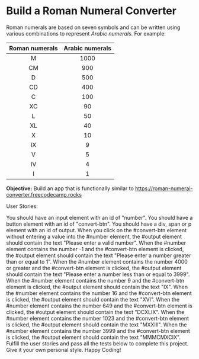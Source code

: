 # Build a Roman Numeral Converter
Roman numerals are based on seven symbols and can be written using various combinations to represent _Arabic numerals_. For example:

|Roman numerals|Arabic numerals|
|:------------:|:-------------:|
| M            |          1000 |
| CM           |           900 |
| D            |           500 |
| CD           |           400 |
| C            |           100 |
| XC           |            90 |
| L            |            50 |
| XL           |            40 |
| X            |            10 |
| IX           |             9 |
| V            |             5 |
| IV           |             4 |
| I            |             1 |

**Objective:** Build an app that is functionally similar to https://roman-numeral-converter.freecodecamp.rocks

User Stories:

You should have an input element with an id of "number".
You should have a button element with an id of "convert-btn".
You should have a div, span or p element with an id of output.
When you click on the #convert-btn element without entering a value into the #number element, the #output element should contain the text "Please enter a valid number".
When the #number element contains the number -1 and the #convert-btn element is clicked, the #output element should contain the text "Please enter a number greater than or equal to 1".
When the #number element contains the number 4000 or greater and the #convert-btn element is clicked, the #output element should contain the text "Please enter a number less than or equal to 3999".
When the #number element contains the number 9 and the #convert-btn element is clicked, the #output element should contain the text "IX".
When the #number element contains the number 16 and the #convert-btn element is clicked, the #output element should contain the text "XVI".
When the #number element contains the number 649 and the #convert-btn element is clicked, the #output element should contain the text "DCXLIX".
When the #number element contains the number 1023 and the #convert-btn element is clicked, the #output element should contain the text "MXXIII".
When the #number element contains the number 3999 and the #convert-btn element is clicked, the #output element should contain the text "MMMCMXCIX".
Fulfill the user stories and pass all the tests below to complete this project. Give it your own personal style. Happy Coding!
